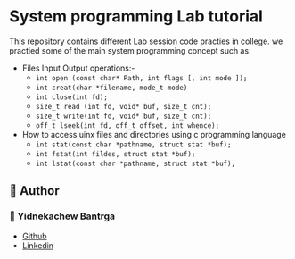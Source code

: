 # System programming Lab tutorial
This repository contains different Lab session code practies in college. we practied some of the main system programming concept such as:
- Files Input Output operations:-
    - `int open (const char* Path, int flags [, int mode ]);`
    - `int creat(char *filename, mode_t mode)`
    - `int close(int fd);`
    - `size_t read (int fd, void* buf, size_t cnt);`
    - `size_t write(int fd, void* buf, size_t cnt);`
    - `off_t lseek(int fd, off_t offset, int whence);`
- How to access uinx files and directories using c programming language
    - `int stat(const char *pathname, struct stat *buf);`
    - `int fstat(int fildes, struct stat *buf);`
    - `int lstat(const char *pathname, struct stat *buf);`
## :pencil: **Author**
### :man: Yidnekachew Bantrga
- [Github](https://github.com/Yidne21)
- [Linkedin](https://www.linkedin.com/in/yidnekachew-bantrga-801376234/)
